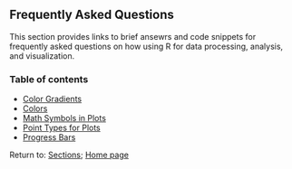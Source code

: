 ## Frequently Asked Questions

This section provides links to brief ansewrs and code snippets for frequently asked questions on how using R for data processing, analysis, and visualization.

### Table of contents

* [Color Gradients](C06_P002_Color_gradient.md)
* [Colors](C06_P003_R_color_options.md)
* [Math Symbols in Plots](C06_P005_Math_symbols.md)
* [Point Types for Plots](C06_P004_R_pch_options.md)
* [Progress Bars](C06_P001_Progress_bar.md)

Return to:
[Sections](C00_P002_Chapters.md);
[Home page](https://rettopnivek.github.io/R_training/)
